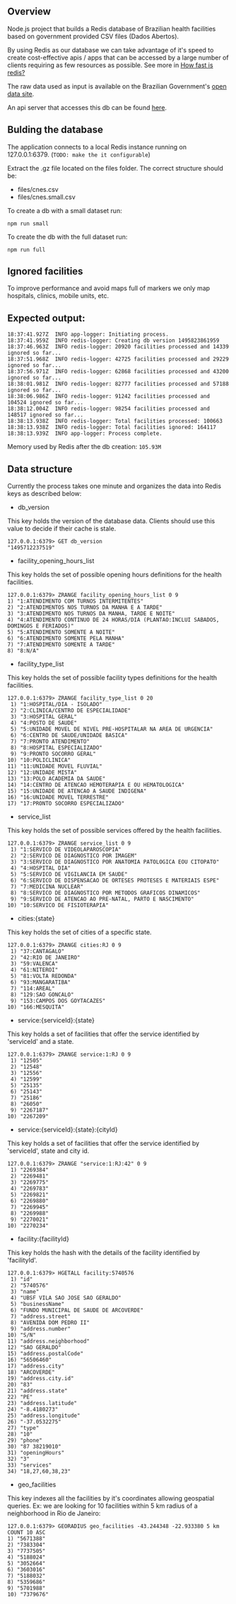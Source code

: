 ## Overview
Node.js project that builds a Redis database of Brazilian health facilities based on government provided CSV files (Dados Abertos).

By using Redis as our database we can take advantage of it's speed to create cost-effective apis / apps that can be accessed by a large number of clients requiring as few resources as possible. See more in [How fast is redis?](https://redis.io/topics/benchmarks)

The raw data used as input is available on the Brazilian Government's [open data site](http://dados.gov.br/dataset/cnes_ativo).

An api server that accesses this db can be found [here](https://github.com/rafaelrpinto/health-api).

## Bulding the database

The application connects to a local Redis instance running on 127.0.0.1:6379. (`TODO: make the it configurable`)

Extract the .gz file located on the files folder. The correct structure should be:

- files/cnes.csv
- files/cnes.small.csv

To create a db with a small dataset run:

`npm run small`

To create the db with the full dataset run:

`npm run full`

## Ignored facilities

To improve performance and avoid maps full of markers we only map hospitals, clinics, mobile units, etc.

## Expected output:

```shell
18:37:41.927Z  INFO app-logger: Initiating process.
18:37:41.959Z  INFO redis-logger: Creating db version 1495823861959
18:37:46.963Z  INFO redis-logger: 20920 facilities processed and 14339 ignored so far...
18:37:51.968Z  INFO redis-logger: 42725 facilities processed and 29229 ignored so far...
18:37:56.971Z  INFO redis-logger: 62868 facilities processed and 43200 ignored so far...
18:38:01.981Z  INFO redis-logger: 82777 facilities processed and 57188 ignored so far...
18:38:06.986Z  INFO redis-logger: 91242 facilities processed and 104524 ignored so far...
18:38:12.004Z  INFO redis-logger: 98254 facilities processed and 148517 ignored so far...
18:38:13.938Z  INFO redis-logger: Total facilities processed: 100663
18:38:13.938Z  INFO redis-logger: Total facilities ignored: 164117
18:38:13.939Z  INFO app-logger: Process complete.
```

Memory used by Redis after the db creation: `105.93M`

## Data structure

Currently the process takes one minute and organizes the data into Redis keys as described below:

- db_version

This key holds the version of the database data. Clients should use this value to decide if their cache is stale.

```shell
127.0.0.1:6379> GET db_version
"1495712237519"
```

- facility_opening_hours_list

This key holds the set of possible opening hours definitions for the health facilities.

```shell
127.0.0.1:6379> ZRANGE facility_opening_hours_list 0 9
1) "1:ATENDIMENTO COM TURNOS INTERMITENTES"
2) "2:ATENDIMENTOS NOS TURNOS DA MANHA E A TARDE"
3) "3:ATENDIMENTO NOS TURNOS DA MANHA, TARDE E NOITE"
4) "4:ATENDIMENTO CONTINUO DE 24 HORAS/DIA (PLANTAO:INCLUI SABADOS, DOMINGOS E FERIADOS)"
5) "5:ATENDIMENTO SOMENTE A NOITE"
6) "6:ATENDIMENTO SOMENTE PELA MANHA"
7) "7:ATENDIMENTO SOMENTE A TARDE"
8) "8:N/A"
```
-  facility_type_list

This key holds the set of possible facility types definitions for the health facilities.

```shell
127.0.0.1:6379> ZRANGE facility_type_list 0 20
 1) "1:HOSPITAL/DIA - ISOLADO"
 2) "2:CLINICA/CENTRO DE ESPECIALIDADE"
 3) "3:HOSPITAL GERAL"
 4) "4:POSTO DE SAUDE"
 5) "5:UNIDADE MOVEL DE NIVEL PRE-HOSPITALAR NA AREA DE URGENCIA"
 6) "6:CENTRO DE SAUDE/UNIDADE BASICA"
 7) "7:PRONTO ATENDIMENTO"
 8) "8:HOSPITAL ESPECIALIZADO"
 9) "9:PRONTO SOCORRO GERAL"
10) "10:POLICLINICA"
11) "11:UNIDADE MOVEL FLUVIAL"
12) "12:UNIDADE MISTA"
13) "13:POLO ACADEMIA DA SAUDE"
14) "14:CENTRO DE ATENCAO HEMOTERAPIA E OU HEMATOLOGICA"
15) "15:UNIDADE DE ATENCAO A SAUDE INDIGENA"
16) "16:UNIDADE MOVEL TERRESTRE"
17) "17:PRONTO SOCORRO ESPECIALIZADO"
```

- service_list

This key holds the set of possible services offered by the health facilities.

```shell
127.0.0.1:6379> ZRANGE service_list 0 9
 1) "1:SERVICO DE VIDEOLAPAROSCOPIA"
 2) "2:SERVICO DE DIAGNOSTICO POR IMAGEM"
 3) "3:SERVICO DE DIAGNOSTICO POR ANATOMIA PATOLOGICA EOU CITOPATO"
 4) "4:HOSPITAL DIA"
 5) "5:SERVICO DE VIGILANCIA EM SAUDE"
 6) "6:SERVICO DE DISPENSACAO DE ORTESES PROTESES E MATERIAIS ESPE"
 7) "7:MEDICINA NUCLEAR"
 8) "8:SERVICO DE DIAGNOSTICO POR METODOS GRAFICOS DINAMICOS"
 9) "9:SERVICO DE ATENCAO AO PRE-NATAL, PARTO E NASCIMENTO"
10) "10:SERVICO DE FISIOTERAPIA"
```

- cities:{state}

This key holds the set of cities of a specific state.

```shell
127.0.0.1:6379> ZRANGE cities:RJ 0 9
 1) "37:CANTAGALO"
 2) "42:RIO DE JANEIRO"
 3) "59:VALENCA"
 4) "61:NITEROI"
 5) "81:VOLTA REDONDA"
 6) "93:MANGARATIBA"
 7) "114:AREAL"
 8) "129:SAO GONCALO"
 9) "153:CAMPOS DOS GOYTACAZES"
10) "166:MESQUITA"
```

- service:{serviceId}:{state}

This key holds a set of facilities that offer the service identified by 'serviceId' and a state.

```shell
127.0.0.1:6379> ZRANGE service:1:RJ 0 9
 1) "12505"
 2) "12548"
 3) "12556"
 4) "12599"
 5) "25135"
 6) "25143"
 7) "25186"
 8) "26050"
 9) "2267187"
10) "2267209"
```

- service:{serviceId}:{state}:{cityId}

This key holds a set of facilities that offer the service identified by 'serviceId', state and city id.

```shell
127.0.0.1:6379> ZRANGE "service:1:RJ:42" 0 9
 1) "2269384"
 2) "2269481"
 3) "2269775"
 4) "2269783"
 5) "2269821"
 6) "2269880"
 7) "2269945"
 8) "2269988"
 9) "2270021"
10) "2270234"
```

- facility:{facilityId}

This key holds the hash with the details of the facility identified by 'facilityId'.


```shell
127.0.0.1:6379> HGETALL facility:5740576
 1) "id"
 2) "5740576"
 3) "name"
 4) "UBSF VILA SAO JOSE SAO GERALDO"
 5) "businessName"
 6) "FUNDO MUNICIPAL DE SAUDE DE ARCOVERDE"
 7) "address.street"
 8) "AVENIDA DOM PEDRO II"
 9) "address.number"
10) "S/N"
11) "address.neighborhood"
12) "SAO GERALDO"
15) "address.postalCode"
16) "56506460"
17) "address.city"
18) "ARCOVERDE"
19) "address.city.id"
20) "83"
21) "address.state"
22) "PE"
23) "address.latitude"
24) "-8.4180273"
25) "address.longitude"
26) "-37.0532275"
27) "type"
28) "10"
29) "phone"
30) "87 38219010"
31) "openingHours"
32) "3"
33) "services"
34) "18,27,60,38,23"
```

- geo_facilities

This key indexes all the facilities by it's coordinates allowing geospatial queries. Ex: we are looking for 10 facilities within 5 km radius of a neighborhood in Rio de Janeiro:

```shell
127.0.0.1:6379> GEORADIUS geo_facilities -43.244348 -22.933380 5 km COUNT 10 ASC
1) "5671388"
2) "7383304"
3) "7737505"
4) "5188024"
5) "3052664"
6) "3603016"
7) "5188032"
8) "5359686"
9) "5701988"
10) "7379676"

```
